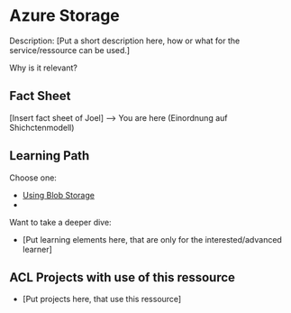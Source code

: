 # Azure Storage

Description:
[Put a short description here, how or what for the service/ressource can be used.]

Why is it relevant?


## Fact Sheet

[Insert fact sheet of Joel]
--> You are here (Einordnung auf Shichctenmodell)

## Learning Path

Choose one:

* [Using Blob Storage](https://docs.microsoft.com/en-us/learn/paths/develop-solutions-that-use-blob-storage/)
* 

Want to take a deeper dive:

* [Put learning elements here, that are only for the interested/advanced learner]

## ACL Projects with use of this ressource

* [Put projects here, that use this ressource]
